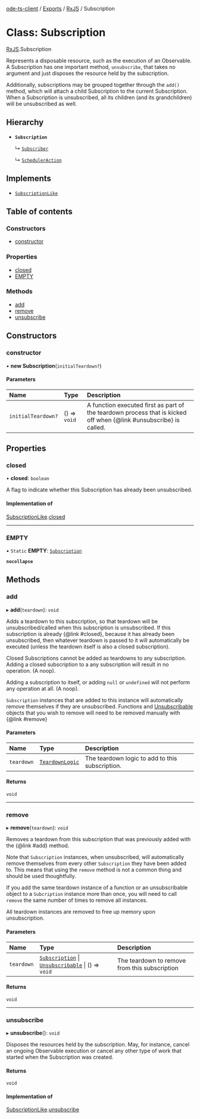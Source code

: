 [ode-ts-client](../README.md) / [Exports](../modules.md) / [RxJS](../modules/RxJS.md) / Subscription

# Class: Subscription

[RxJS](../modules/RxJS.md).Subscription

Represents a disposable resource, such as the execution of an Observable. A
Subscription has one important method, `unsubscribe`, that takes no argument
and just disposes the resource held by the subscription.

Additionally, subscriptions may be grouped together through the `add()`
method, which will attach a child Subscription to the current Subscription.
When a Subscription is unsubscribed, all its children (and its grandchildren)
will be unsubscribed as well.

## Hierarchy

- **`Subscription`**

  ↳ [`Subscriber`](RxJS.Subscriber.md)

  ↳ [`SchedulerAction`](../interfaces/RxJS.SchedulerAction.md)

## Implements

- [`SubscriptionLike`](../interfaces/RxJS.SubscriptionLike.md)

## Table of contents

### Constructors

- [constructor](RxJS.Subscription.md#constructor)

### Properties

- [closed](RxJS.Subscription.md#closed)
- [EMPTY](RxJS.Subscription.md#empty)

### Methods

- [add](RxJS.Subscription.md#add)
- [remove](RxJS.Subscription.md#remove)
- [unsubscribe](RxJS.Subscription.md#unsubscribe)

## Constructors

### constructor

• **new Subscription**(`initialTeardown?`)

#### Parameters

| Name | Type | Description |
| :------ | :------ | :------ |
| `initialTeardown?` | () => `void` | A function executed first as part of the teardown process that is kicked off when {@link #unsubscribe} is called. |

## Properties

### closed

• **closed**: `boolean`

A flag to indicate whether this Subscription has already been unsubscribed.

#### Implementation of

[SubscriptionLike](../interfaces/RxJS.SubscriptionLike.md).[closed](../interfaces/RxJS.SubscriptionLike.md#closed)

___

### EMPTY

▪ `Static` **EMPTY**: [`Subscription`](RxJS.Subscription.md)

**`nocollapse`**

## Methods

### add

▸ **add**(`teardown`): `void`

Adds a teardown to this subscription, so that teardown will be unsubscribed/called
when this subscription is unsubscribed. If this subscription is already {@link #closed},
because it has already been unsubscribed, then whatever teardown is passed to it
will automatically be executed (unless the teardown itself is also a closed subscription).

Closed Subscriptions cannot be added as teardowns to any subscription. Adding a closed
subscription to a any subscription will result in no operation. (A noop).

Adding a subscription to itself, or adding `null` or `undefined` will not perform any
operation at all. (A noop).

`Subscription` instances that are added to this instance will automatically remove themselves
if they are unsubscribed. Functions and [Unsubscribable](../interfaces/RxJS.Unsubscribable.md) objects that you wish to remove
will need to be removed manually with {@link #remove}

#### Parameters

| Name | Type | Description |
| :------ | :------ | :------ |
| `teardown` | [`TeardownLogic`](../modules/RxJS.md#teardownlogic) | The teardown logic to add to this subscription. |

#### Returns

`void`

___

### remove

▸ **remove**(`teardown`): `void`

Removes a teardown from this subscription that was previously added with the {@link #add} method.

Note that `Subscription` instances, when unsubscribed, will automatically remove themselves
from every other `Subscription` they have been added to. This means that using the `remove` method
is not a common thing and should be used thoughtfully.

If you add the same teardown instance of a function or an unsubscribable object to a `Subcription` instance
more than once, you will need to call `remove` the same number of times to remove all instances.

All teardown instances are removed to free up memory upon unsubscription.

#### Parameters

| Name | Type | Description |
| :------ | :------ | :------ |
| `teardown` | [`Subscription`](RxJS.Subscription.md) \| [`Unsubscribable`](../interfaces/RxJS.Unsubscribable.md) \| () => `void` | The teardown to remove from this subscription |

#### Returns

`void`

___

### unsubscribe

▸ **unsubscribe**(): `void`

Disposes the resources held by the subscription. May, for instance, cancel
an ongoing Observable execution or cancel any other type of work that
started when the Subscription was created.

#### Returns

`void`

#### Implementation of

[SubscriptionLike](../interfaces/RxJS.SubscriptionLike.md).[unsubscribe](../interfaces/RxJS.SubscriptionLike.md#unsubscribe)
